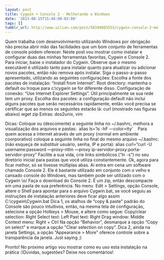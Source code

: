 ```yaml
---
layout: post
title: Cygwin + Console 2 - Melhorando o Windows
date: '2013-08-15T15:48:00-03:00'
tags: []
tumblr_url: http://www.uilian.com/post/58349083553/cygwin-console-2-melhorando-o-windows
---
```

Quem trabalha com desenvolvimento utilizando Windows por obrigação não precisa abrir mão das facilidades que um bom conjunto de ferramentas de console podem oferecer.
Neste post vou mostrar como instalar e configurar duas das minhas ferramentas favoritas, Cygwin e Console 2.
Para iniciar, baixe o instalador do Cygwin. Observe que o mesmo executável é utilizado tanto para instalar quanto para atualizar ou adicionar novos pacotes, então não remova após instalar.
Siga o passo-a-passo apresentado, utilizando as seguintes configurações:
Escolha a fonte dos pacotes de instalação: “Install from Internet”.
Root directory: mantenha o default ou troque para c:\cygwin se for diferente disso.
Configuração de conexão: “Use Internet Explorer Settings”. Útil principalmente se sua rede tem um proxy.
Escolha dos pacotes: a configuração default não inclui alguns pacotes que serão necessários rapidamente, então você precisa se certificar que ao menos os seguintes estarão lá:
curl (mostrado nas figuras abaixo) 
wget
zip
 Extras: dos2unix, vim




Dicas:
Coloque ou (descomente) a seguinte linha no ~/.bashrc, melhora a visualização dos arquivos e pastas: 
alias ls=’ls -hF —color=tty’    
Para quem acessa a internet através de um proxy (normal em ambiente coorporativo) coloque a seguinte linha no final do mesmo arquivo ~/.bashrc: (não esqueça de substituir usuário, senha, IP e porta): 
alias curl=”curl -U username:password —proxy-ntlm —proxy ip-servidor-proxy:porta-servidor-proxy”
Facilite a sua vida, crie links simbólicos (“ln -s”) no seu diretório inicial para pastas que você utiliza constantemente.
Ok, agora para ficar melhor, só se tivesse múltiplas abas. Aí entra em cena um software chamado Console 2. Ele é bastante utilizado em conjunto com o velho e cansado console do Windows, mas também pode ser utilizado com o Cygwin \o/
Faça o download do Console 2.
É um zip, então descompacte em uma pasta de sua preferência.
No menu  Edit > Settings, opção Console, altere o Shell para apontar para o arquivo Cygwin.bat, se você seguiu as instruções de instalação anteriores deve ficar algo assim C:\cygwin\Cygwin.bat
Dica 1, os atalhos de “copy & paste" padrão do Console são pouco intuitivos, então, na mesma tela de configuração, selecione a opção Hotkeys > Mouse, e altere como segue:
Copy/clear selection: Right
Select text: Left
Past text: Right
Drag window: Middle
Context menu: Right + Ctrl
Na opção “Behavior”, desmarque a opção “Copy on select" e marque a opção "Clear selection on copy”.
Dica 2, ainda na janela Settings, a opção “Appearance > More" oferece controle sobre a transparência da janela. Just saying ;)

Pronto! No próximo artigo vou mostrar como eu uso esta instalação na prática :)Dúvidas, sugestões? Deixe nos comentários!
